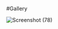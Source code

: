 #Gallery

![Screenshot (78)](https://user-images.githubusercontent.com/41967401/227783510-252712a3-8b66-4504-a9c6-f0768672c1f5.png)

